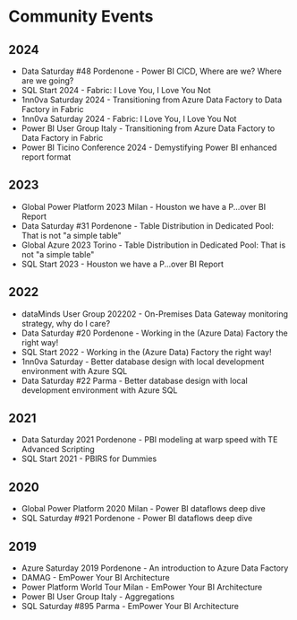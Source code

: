 # Community Events
## 2024
- Data Saturday #48 Pordenone - Power BI CICD, Where are we? Where are we going?
- SQL Start 2024 - Fabric: I Love You, I Love You Not
- 1nn0va Saturday 2024 - Transitioning from Azure Data Factory to Data Factory in Fabric
- 1nn0va Saturday 2024 - Fabric: I Love You, I Love You Not
- Power BI User Group Italy - Transitioning from Azure Data Factory to Data Factory in Fabric
- Power BI Ticino Conference 2024 - Demystifying Power BI enhanced report format
## 2023
- Global Power Platform 2023 Milan - Houston we have a P...over BI Report
- Data Saturday #31 Pordenone - Table Distribution in Dedicated Pool: That is not "a simple table"
- Global Azure 2023 Torino - Table Distribution in Dedicated Pool: That is not "a simple table"
- SQL Start 2023 - Houston we have a P...over BI Report
## 2022
- dataMinds User Group 202202 - On-Premises Data Gateway monitoring strategy, why do I care?
- Data Saturday #20 Pordenone - Working in the (Azure Data) Factory the right way!
- SQL Start 2022 - Working in the (Azure Data) Factory the right way!
- 1nn0va Saturday - Better database design with local development environment with Azure SQL
- Data Saturday #22 Parma - Better database design with local development environment with Azure SQL
## 2021
- Data Saturday 2021 Pordenone - PBI modeling at warp speed with TE Advanced Scripting
- SQL Start 2021 - PBIRS for Dummies
## 2020
- Global Power Platform 2020 Milan - Power BI dataflows deep dive
- SQL Saturday #921 Pordenone - Power BI dataflows deep dive
## 2019
- Azure Saturday 2019 Pordenone - An introduction to Azure Data Factory
- DAMAG - EmPower Your BI Architecture
- Power Platform World Tour Milan - EmPower Your BI Architecture
- Power BI User Group Italy - Aggregations
- SQL Saturday #895 Parma - EmPower Your BI Architecture
